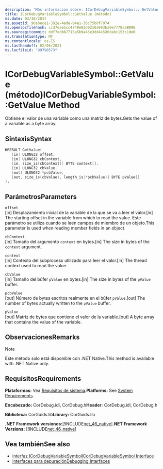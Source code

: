 ```yaml
---
description: 'Más información sobre: ICorDebugVariableSymbol:: GetValue (método)'
title: ICorDebugVariableSymbol::GetValue (método)
ms.date: 03/30/2017
ms.assetid: 90abece1-392e-4ade-94a1-30c75b0f7074
ms.openlocfilehash: ccd7eae5cc4740e83d0210a903ba0e7778aa8896
ms.sourcegitcommit: ddf7edb67715a5b9a45e3dd44536dabc153c1de0
ms.translationtype: MT
ms.contentlocale: es-ES
ms.lasthandoff: 02/06/2021
ms.locfileid: "99790573"
---
```

# <a name="icordebugvariablesymbolgetvalue-method"></a><span data-ttu-id="fb618-103">ICorDebugVariableSymbol::GetValue (método)</span><span class="sxs-lookup"><span data-stu-id="fb618-103">ICorDebugVariableSymbol::GetValue Method</span></span>

<span data-ttu-id="fb618-104">Obtiene el valor de una variable como una matriz de bytes.</span><span class="sxs-lookup"><span data-stu-id="fb618-104">Gets the value of a variable as a byte array.</span></span>  
  
## <a name="syntax"></a><span data-ttu-id="fb618-105">Sintaxis</span><span class="sxs-lookup"><span data-stu-id="fb618-105">Syntax</span></span>  
  
```cpp  
HRESULT GetValue(  
   [in] ULONG32 offset,  
   [in] ULONG32 cbContext,  
   [in, size_is(cbContext)] BYTE context[],  
   [in] ULONG32 cbValue,  
   [out] ULONG32 *pcbValue,  
   [out, size_is(cbValue), length_is(*pcbValue)] BYTE pValue[]  
);  
```  
  
## <a name="parameters"></a><span data-ttu-id="fb618-106">Parámetros</span><span class="sxs-lookup"><span data-stu-id="fb618-106">Parameters</span></span>  

 `offset`  
 <span data-ttu-id="fb618-107">[in] Desplazamiento inicial de la variable de la que se va a leer el valor.</span><span class="sxs-lookup"><span data-stu-id="fb618-107">[in] The starting offset in the variable from which to read the value.</span></span> <span data-ttu-id="fb618-108">Este parámetro se utiliza cuando se leen campos de miembro de un objeto.</span><span class="sxs-lookup"><span data-stu-id="fb618-108">This parameter is used when reading member fields in an object.</span></span>  
  
 `cbContext`  
 <span data-ttu-id="fb618-109">[in] Tamaño del argumento `context` en bytes.</span><span class="sxs-lookup"><span data-stu-id="fb618-109">[in] The size in bytes of the `context` argument.</span></span>  
  
 `context`  
 <span data-ttu-id="fb618-110">[in] Contexto del subproceso utilizado para leer el valor.</span><span class="sxs-lookup"><span data-stu-id="fb618-110">[in] The thread context used to read the value.</span></span>  
  
 `cbValue`  
 <span data-ttu-id="fb618-111">[in] Tamaño del búfer `pValue` en bytes.</span><span class="sxs-lookup"><span data-stu-id="fb618-111">[in] The size in bytes of the `pValue` buffer.</span></span>  
  
 `pcbValue`  
 <span data-ttu-id="fb618-112">[out] Número de bytes escritos realmente en el búfer `pValue`.</span><span class="sxs-lookup"><span data-stu-id="fb618-112">[out] The number of bytes actually written to the `pValue` buffer.</span></span>  
  
 `pValue`  
 <span data-ttu-id="fb618-113">[out] Matriz de bytes que contiene el valor de la variable.</span><span class="sxs-lookup"><span data-stu-id="fb618-113">[out] A byte array that contains the value of the variable.</span></span>  
  
## <a name="remarks"></a><span data-ttu-id="fb618-114">Observaciones</span><span class="sxs-lookup"><span data-stu-id="fb618-114">Remarks</span></span>  
  
> [!NOTE]
> <span data-ttu-id="fb618-115">Este método solo está disponible con .NET Native.</span><span class="sxs-lookup"><span data-stu-id="fb618-115">This method is available with .NET Native only.</span></span>  
  
## <a name="requirements"></a><span data-ttu-id="fb618-116">Requisitos</span><span class="sxs-lookup"><span data-stu-id="fb618-116">Requirements</span></span>  

 <span data-ttu-id="fb618-117">**Plataformas:** Vea [Requisitos de sistema](../../get-started/system-requirements.md).</span><span class="sxs-lookup"><span data-stu-id="fb618-117">**Platforms:** See [System Requirements](../../get-started/system-requirements.md).</span></span>  
  
 <span data-ttu-id="fb618-118">**Encabezado:** CorDebug.idl, CorDebug.h</span><span class="sxs-lookup"><span data-stu-id="fb618-118">**Header:** CorDebug.idl, CorDebug.h</span></span>  
  
 <span data-ttu-id="fb618-119">**Biblioteca:** CorGuids.lib</span><span class="sxs-lookup"><span data-stu-id="fb618-119">**Library:** CorGuids.lib</span></span>  
  
 <span data-ttu-id="fb618-120">**.NET Framework versiones:**[!INCLUDE[net_46_native](../../../../includes/net-46-native-md.md)]</span><span class="sxs-lookup"><span data-stu-id="fb618-120">**.NET Framework Versions:** [!INCLUDE[net_46_native](../../../../includes/net-46-native-md.md)]</span></span>  
  
## <a name="see-also"></a><span data-ttu-id="fb618-121">Vea también</span><span class="sxs-lookup"><span data-stu-id="fb618-121">See also</span></span>

- [<span data-ttu-id="fb618-122">Interfaz ICorDebugVariableSymbol</span><span class="sxs-lookup"><span data-stu-id="fb618-122">ICorDebugVariableSymbol Interface</span></span>](icordebugvariablesymbol-interface.md)
- [<span data-ttu-id="fb618-123">Interfaces para depuración</span><span class="sxs-lookup"><span data-stu-id="fb618-123">Debugging Interfaces</span></span>](debugging-interfaces.md)
